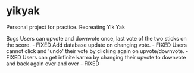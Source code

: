 # yikyak
Personal project for practice. Recreating Yik Yak

Bugs
Users can upvote and downvote once, last vote of the two sticks on the score. - FIXED
Add database update on changing vote. - FIXED
Users cannot click and 'undo' their vote by clicking again on upvote/downvote. - FIXED
Users can get infinite karma by changing their upvote to downvote and back again over and over - FIXED

